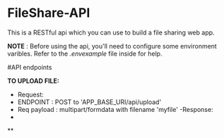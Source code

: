 # FileShare-API
This is a RESTful api which you can use to build a file sharing web app.

**NOTE** : Before using the api, you'll need to configure some environment varibles. Refer to the *.envexample* file inside for help.

#API endpoints

**TO UPLOAD FILE:**
- Request:
 - ENDPOINT : POST to 'APP_BASE_URI/api/upload'
 - Req payload : multipart/formdata with filename 'myfile'
-Response:
 - 

**



